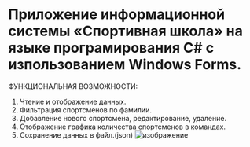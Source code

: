 Приложение информационной системы «Спортивная школа» на языке програмирования C# с изпользованием Windows Forms.
================================================================================================================

ФУНКЦИОНАЛЬНАЯ ВОЗМОЖНОСТИ:
1.	Чтение и отображение данных.
2.	Фильтрация спортсменов по фамилии.
3.	Добавление нового спортсмена, редактирование, удаление.
4.	Отображение графика количества спортсменов в командах.
5.	Сохранение данных в файл.(json)
![изображение](https://github.com/kkknnnaaa/information-system-spschool/assets/161860941/2433ddd1-6265-492e-8909-fd03589c17bc)
